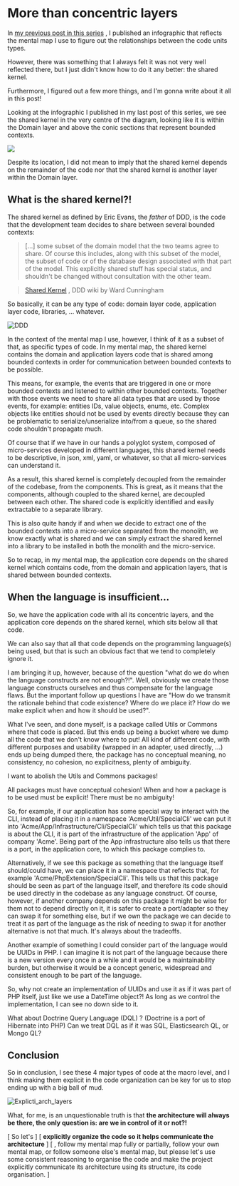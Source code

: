More than concentric layers 
===========================

In [my previous post in this
series](https://herbertograca.com/2017/11/16/explicit-architecture-01-ddd-hexagonal-onion-clean-cqrs-how-i-put-it-all-together/)
, I published an infographic that reflects the mental map I use to
figure out the relationships between the code units types.

However, there was something that I always felt it was not very well
reflected there, but I just didn't know how to do it any better: the
shared kernel.

Furthermore, I figured out a few more things, and I'm gonna write about
it all in this post!

Looking at the infographic I published in my last post of this series,
we see the shared kernel in the very centre of the diagram, looking like
it is within the Domain layer and above the conic sections that
represent bounded contexts.

[![](https://docs.google.com/drawings/d/e/2PACX-1vQ5ps72uaZcEJzwnJbPhzUfEeBbN6CJ04j7hl2i3K2HHatNcsoyG2tgX2vnrN5xxDKLp5Jm5bzzmZdv/pub?w=960&h=657)](https://drive.google.com/open?id=1E_hx5B4czRVFVhGJbrbPDlb_JFxJC8fYB86OMzZuAhg)

Despite its location, I did not mean to imply that the shared kernel
depends on the remainder of the code nor that the shared kernel is
another layer within the Domain layer.

What is the shared kernel?! 
---------------------------

The shared kernel as defined by Eric Evans, the *father* of DDD, is the
code that the development team decides to share between several bounded
contexts:

> \[...\] some subset of the domain model that the two teams agree to
> share. Of course this includes, along with this subset of the model,
> the subset of code or of the database design associated with that part
> of the model. This explicitly shared stuff has special status, and
> shouldn't be changed without consultation with the other team.

> [Shared Kernel](http://ddd.fed.wiki.org/view/shared-kernel) , DDD wiki
> by Ward Cunningham

So basically, it can be any type of code: domain layer code, application
layer code, libraries, ... whatever.

![DDD](https://herbertograca.files.wordpress.com/2018/07/ddd.jpg?w=1100)

In the context of the mental map I use, however, I think of it as a
subset of that, as specific types of code. In my mental map, the shared
kernel contains the domain and application layers code that is shared
among bounded contexts in order for communication between bounded
contexts to be possible.

This means, for example, the events that are triggered in one or more
bounded contexts and listened to within other bounded contexts. Together
with those events we need to share all data types that are used by those
events, for example: entities IDs, value objects, enums, etc. Complex
objects like entities should not be used by events directly because they
can be problematic to serialize/unserialize into/from a queue, so the
shared code shouldn't propagate much.

Of course that if we have in our hands a polyglot system, composed of
micro-services developed in different languages, this shared kernel
needs to be descriptive, in json, xml, yaml, or whatever, so that all
micro-services can understand it.

As a result, this shared kernel is completely decoupled from the
remainder of the codebase, from the components. This is great, as it
means that the components, although coupled to the shared kernel, are
decoupled between each other. The shared code is explicitly identified
and easily extractable to a separate library.

This is also quite handy if and when we decide to extract one of the
bounded contexts into a micro-service separated from the monolith, we
know exactly what is shared and we can simply extract the shared kernel
into a library to be installed in both the monolith and the
micro-service.

So to recap, in my mental map, the application core depends on the
shared kernel which contains code, from the domain and application
layers, that is shared between bounded contexts.

When the language is insufficient... 
------------------------------------

So, we have the application code with all its concentric layers, and the
application core depends on the shared kernel, which sits below all that
code.

We can also say that all that code depends on the programming
language(s) being used, but that is such an obvious fact that we tend to
completely ignore it.

I am bringing it up, however, because of the question "what do we do
when the language constructs are not enough?!". Well, obviously we
create those language constructs ourselves and thus compensate for the
language flaws. But the important follow up questions I have are "How do
we transmit the rationale behind that code existence? Where do we place
it? How do we make explicit when and how it should be used?".

What I've seen, and done myself, is a package called Utils or Commons
where that code is placed. But this ends up being a bucket where we dump
all the code that we don't know where to put! All kind of different
code, with different purposes and usability (wrapped in an adapter, used
directly, ...) ends up being dumped there, the package has no conceptual
meaning, no consistency, no cohesion, no explicitness, plenty of
ambiguity.

I want to abolish the Utils and Commons packages!

All packages must have conceptual cohesion! When and how a package is to
be used must be explicit! There must be no ambiguity!

So, for example, if our application has some special way to interact
with the CLI, instead of placing it in a namespace
'Acme/Util/SpecialCli' we can put it into
'Acme/App/Infrastructure/Cli/SpecialCli' which tells us that this
package is about the CLI, it is part of the infrastructure of the
application 'App' of company 'Acme'. Being part of the App
infrastructure also tells us that there is a port, in the application
core, to which this package complies to.

Alternatively, if we see this package as something that the language
itself should/could have, we can place it in a namespace that reflects
that, for example 'Acme/PhpExtension/SpecialCli'. This tells us that
this package should be seen as part of the language itself, and
therefore its code should be used directly in the codebase as any
language construct. Of course, however, if another company depends on
this package it might be wise for them not to depend directly on it, it
is safer to create a port/adapter so they can swap it for something
else, but if we own the package we can decide to treat it as part of the
language as the risk of needing to swap it for another alternative is
not that much. It's always about the tradeoffs.

Another example of something I could consider part of the language would
be UUIDs in PHP. I can imagine it is not part of the language because
there is a new version every once in a while and it would be a
maintainability burden, but otherwise it would be a concept generic,
widespread and consistent enough to be part of the language.

So, why not create an implementation of UUIDs and use it as if it was
part of PHP itself, just like we use a DateTime object?! As long as we
control the implementation, I can see no down side to it.

What about Doctrine Query Language (DQL) ? (Doctrine is a port of
Hibernate into PHP) Can we treat DQL as if it was SQL, Elasticsearch QL,
or Mongo QL?

Conclusion 
----------

So in conclusion, I see these 4 major types of code at the macro level,
and I think making them explicit in the code organization can be key for
us to stop ending up with a big ball of mud.

![Explicti\_arch\_layers](https://herbertograca.files.wordpress.com/2018/07/explicti_arch_layers.png?w=1100)

What, for me, is an unquestionable truth is that **the architecture will
always be there, the only question is: are we in control of it or
not?!**

[ So let's ] [ **explicitly organize the
code so it helps communicate the architecture**
] [ , follow my mental map fully or
partially, follow your own mental map, or follow someone else's mental
map, but please let's use some consistent reasoning to organise the code
and make the project explicitly communicate its architecture using its
structure, its code organisation. ]

